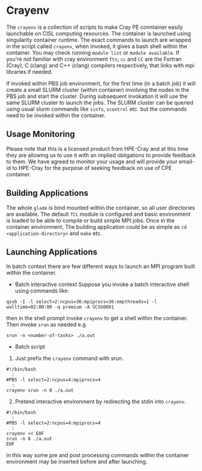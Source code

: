 # Crayenv

The `crayenv` is a collection of scripts to make Cray PE conntainer easily
launchable on CISL computing resources. The container is launched
using singularity container runtime.
The exact commands to launch are wrapped
in the script called `crayenv`,  when invoked, it gives a bash shell 
within the container. You may check running `module list` or `module available`.
If you're not familiar with cray environment `ftn`, `cc` and `CC` are
the Fortran (Cray), C (clang) and C++ (clang) compilers respectively,
that links with mpi libraries if needed.

If invoked within PBS job environment, for the first time (in a batch
job) it will create
a small SLURM cluster (within container) involving the nodes in the PBS 
job and start the cluster.
During subsequent invokation it will use the same SLURM cluster to launch
the jobs. The SLURM cluster can be queried using usual slurm commands like
`sinfo`, `scontrol` etc. but the commands need to be invoked within the container.

## Usage Monitoring

Please note that this is a licensed product from HPE-Cray and at this time
they are allowing us to use it with an implied obligations to provide feedback
to them. We have agreed to monitor your usage and will provide your email-id to 
HPE-Cray for the purpose of seeking feedback on use of CPE container.

## Building Applications

The whole `glade` is bind mounted within the container, so all user directories
are available. The default `TCL` module is configured and basic environment is
loaded to be able to compile or build simple MPI jobs. Once in the container
environment, The building application could be as simple as 
`cd <application-directory>` and `make` etc. 

## Launching Applications

In batch context there are few different ways to launch an MPI program
built within the container.

- Batch interactive context
Suppose you invoke a batch interactive shell using commands like:
```
qsub -I -l select=2:ncpus=36:mpiprocs=36:ompthreads=1 -l walltime=02:00:00 -q premium -A SCSG0001
```
then in the shell prompt invoke `crayenv` to get a shell within the container.
Then invoke `srun` as needed e.g.
```
srun -n <number-of-tasks> ./a.out
```

- Batch script
1. Just prefix the `crayenv` command with srun.
```
#!/bin/bash
  :
#PBS -l select=2:ncpus=4:mpiprocs=4
  :
crayenv srun -n 8 ./a.out
```

2. Pretend interactive environment by redirecting the stdin into `crayenv`.
```
#!/bin/bash
  :
#PBS -l select=2:ncpus=4:mpiprocs=4
  :
crayenv << EOF
srun -n 8 ./a.out
EOF
```
in this way some pre and post processing commands within the container 
environment may be inserted before and after launching.
